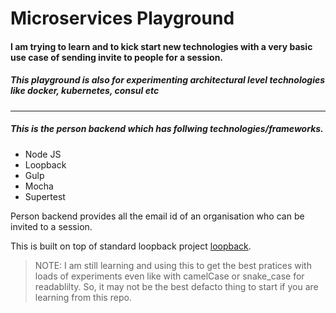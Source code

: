 # Microservices Playground

#### I am trying to learn and to kick start new technologies with a very basic use case of sending invite to people for a session.
##### This playground is also for experimenting architectural level technologies like docker, kubernetes, consul etc
---
##### This is the person backend which has follwing technologies/frameworks.

  - Node JS
  - Loopback
  - Gulp
  - Mocha
  - Supertest

Person backend provides all the email id of an organisation who can be invited to a session.

This is built on top of standard loopback project [loopback].
> NOTE: I am still learning and using this to get the best pratices with loads of experiments even like with camelCase or snake_case for readablilty. So, it may not be the best defacto thing to start if you are learning from this repo. 

   [loopback]: <https://github.com/strongloop/loopback>
